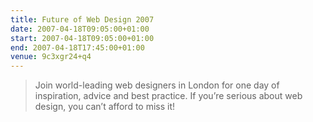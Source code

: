 ```yaml
---
title: Future of Web Design 2007
date: 2007-04-18T09:05:00+01:00
start: 2007-04-18T09:05:00+01:00
end: 2007-04-18T17:45:00+01:00
venue: 9c3xgr24+q4
---
```

> Join world-leading web designers in London for one day of inspiration, advice and best practice. If you’re serious about web design, you can’t afford to miss it!
